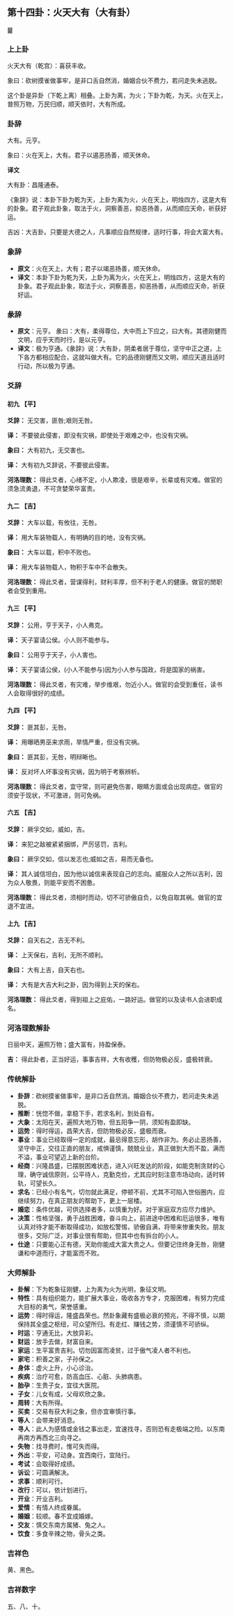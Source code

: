 ## 第十四卦：火天大有（大有卦）

<div class="hexagrams">䷍</div>

### 上上卦

火天大有（乾宫）：喜获丰收。

象曰：砍树摸雀做事牢，是非口舌自然消，婚姻合伙不费力，若问走失未逃脱。

这个卦是异卦（下乾上离）相叠。上卦为离，为火；下卦为乾，为天。火在天上，普照万物，万民归顺，顺天依时，大有所成。

### 卦辞

大有。元亨。

象曰：火在天上，大有。君子以遏恶扬善，顺天休命。

**译文**

大有卦：昌隆通泰。

《象辞》说：本卦下卦为乾为天，上卦为离为火，火在天上，明烛四方，这是大有的卦象。君子观此卦象，取法于火，洞察善恶，抑恶扬善，从而顺应天命，祈获好运。

吉凶：大吉卦。只要是大德之人，凡事顺应自然规律，适时行事，将会大富大有。

### 象辞

- **原文**：火在天上，大有；君子以竭恶扬善，顺天休命。
- **译文**：本卦下卦为乾为天，上卦为离为火，火在天上，明烛四方，这是大有的卦象。君子观此卦象，取法于火，洞察善恶，抑恶扬善，从而顺应天命，祈获好运。

### 彖辞

- **原文**：元亨。 彖曰：大有，柔得尊位，大中而上下应之，曰大有。其德刚健而文明，应乎天而时行，是以元亨。
- **译文**：极为亨通。《彖辞》说：大有卦，阴柔者居于尊位，坚守中正之道，上下各方都相应配合，这就叫做大有。它的品德刚健而又文明，顺应天道且适时行动，所以极为亨通。


### 爻辞

#### 初九 【平】

**爻辞：** 无交害，匪咎;艰则无咎。

**译：** 不要彼此侵害，即没有灾祸，即使处于艰难之中，也没有灾祸。

**象曰：** 大有初九，无交害也。

**译：** 大有初九爻辞说，不要彼此侵害。

**河洛理数：** 得此爻者，心绪不定，小人欺凌，很是艰辛，长辈或有灾难。做官的须急流勇退，不可贪婪荣华富贵。

#### 九二 【吉】

**爻辞：** 大车以载，有攸往，无咎。

**译：** 用大车装物载人，有明确的目的地，没有灾祸。

**象曰：** 大车以载，积中不败也。

**译：** 用大车装物载人，物积于车中不会散失。

**河洛理数：** 得此爻者，营谋得利，财利丰厚，但不利于老人的健康。做官的閒职者会受到重用。

#### 九三 【平】

**爻辞：** 公用，亨于天子，小人弗克。

**译：** 天子宴请公侯。小人则不能参与。

**象曰：** 公用亨于天子，小人害也。

**译：** 天子宴请公侯，(小人不能参与)因为小人参与国政，将是国家的祸害。

**河洛理数：** 得此爻者，有灾难，举步维艰，勿近小人。做官的会受到重任，读书人会取得很好的成绩。

#### 九四 【平】

**爻辞：** 匪其彭，无咎。

**译：** 用曝晒男巫来求雨，旱情严重，但没有灾祸。

**象曰：** 匪其彭，无咎，明辩晰也。

**译：** 反对坏人坏事没有灾祸，因为明于考察辨析。

**河洛理数：** 得此爻者，宜守常，则可避免伤害，眼睛方面或会出现病症。做官的须安于现状，不可激进，则可免祸。

#### 六五 【吉】

**爻辞：** 厥孚交如，威如，吉。

**译：** 来犯之敌被紧紧捆绑，严厉惩罚，吉利。

**象曰：** 厥孚交如，信以发志也;威如之吉，易而无备也。

**译：** 其人诚信坦白，因为他以诚信来表现自己的志向。威服众人之所以吉利，因为众人敬畏，则能平安而不困惫。

**河洛理数：** 得此爻者，须相时而动，切不可骄傲自负，以免自取其祸。做官的宜退不宜进。

#### 上九 【吉】

**爻辞：** 自天右之，吉无不利。

**译：** 上天保右，吉利，无所不顺利。

**象曰：** 大有上吉，自天右也。

**译：** 大有是大吉大利之卦，因为得到上天的保右。

**河洛理数：** 得此爻者，得到祖上之庇佑，一路好运。做官的以及读书人会进职成名。

### 河洛理数解卦

日丽中天，遍照万物；盛大富有，持盈保泰。

**吉：** 得此卦者，正当好运，事事吉祥，大有收穫，但防物极必反，盛极转衰。

### 传统解卦

- **卦辞**：砍树摸雀做事牢，是非口舌自然消。婚姻合伙不费力，若问走失未逃脱。
- **推断**：恍惚不做，拿稳下手，若求名利，到处自有。
- **大象**：太阳在天，遍照大地万物，但五阳争一阴，须知有盈即缺。
- **运势**：得时得运，昌荣大吉，但防物极必反，盛极而衰。
- **事业**：事业已经取得一定的成就，最忌得意忘形，胡作非为。务必止恶扬善，坚守中正，交往正直的朋友，戒惧谨慎，兢兢业业，真正做到大而不盈，满而不溢，事业可望迈上新的台阶。
- **经商**：兴隆昌盛，已摆脱困难状态，进入兴旺发达的阶段，如能克制贪财的心理，确守诚信原则，公平待人，克勤克俭，尤其应时刻注意市场动向，适时转轨，可望长久。
- **求名**：已经小有名气，切勿就此满足，停顿不前，尤其不可陷入世俗圈内，应继续努力，在真正朋友的帮助下，更上一层楼。
- **婚恋**：条件优越，可供选择者多，以慎重为好。对于家庭双方应尽力维护。
- **决策**：性格坚强，勇于战胜困难，奋斗向上，前进途中困难和厄运很多，唯有认真对待才能不断取得成功，如放松警惕，骄傲自满，将带来惨重失败。朋友很多，交际广泛，对事业很有帮助，但其中也有拆台的小人。
- **仕途**：只要能心正有德，天助你能成大富大贵之人。但要记住终身无咎，刚健谦和中道而行，才能富而不败。

### 大师解卦

- **卦解**：下为乾象征刚健，上为离为火为光明，象征文明。
- **特性**：具有组织能力，能扩展大事业，吸收各方专才，克服困难，有努力完成大目标的勇气，荣誉感重。
- **运势**：得时得运，隆盛昌荣也。然卦象藏有盛极必衰的预兆，不得不慎，以期保持其全盛之枢纽，可众望所归。有走红、赚钱之势，须谨慎不可骄纵。
- **时运**：亨通无比，大放异彩。
- **财运**：放手去做，财富自来。
- **家运**：生平富贵吉利。切勿因富而凌贫，过于傲气凌人者不利也。
- **家宅**：积善之家，子孙保之。
- **身体**：虚火上升，小心诊治。
- **疾病**：治疗可愈，防高血压、心脏、头肺病患。
- **胎孕**：生贵子女，宜往大医院。
- **子女**：儿女有成，父母欢欣之象。
- **周转**：大有所得。
- **买卖**：交易有获大利之象，但亦宜审慎行事。
- **等人**：会带来好消息。
- **寻人**：此人为感情或金钱之事出走，宜速找寻，否则恐有走极端之险。以东南再南方再西北三向寻之。
- **失物**：找寻费时，惟可失而得。
- **外出**：平安，可动身。宜西南行，宜陆行。
- **考试**：会取得好成绩。
- **诉讼**：可圆满解决。
- **求事**：顺利可行。
- **改行**：可以，依计划进行。
- **开业**：开业吉利。
- **爱情**：有情人终成眷属。
- **婚姻**：较顺。春不宜成婚嫁。
- **交友**：慎交东南方属猪、兔之人。
- **饮食**：多食辛辣之物，骨头之类。

### 吉祥色

黄、黑色。

### 吉祥数字

五、八、十。

